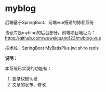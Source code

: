 # myblog

后端基于SpringBoot、前端vue搭建的博客系统

该仓库是myblog的后台部分。前端项目地址为：https://github.com/wuweiguang123/myblog-vue

技术栈：SpringBoot MyBatisPlus jwt shiro redis 

**说明：**

本系统已实现的功能有：

1. 登录权限认证
2. 文章的发布、修改

